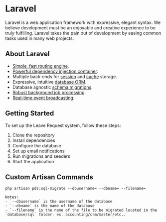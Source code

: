 # Laravel

Laravel is a web application framework with expressive, elegant syntax. We believe development must be an enjoyable and creative experience to be truly fulfilling. Laravel takes the pain out of development by easing common tasks used in many web projects.

## About Laravel

- [Simple, fast routing engine](https://laravel.com/docs/routing).
- [Powerful dependency injection container](https://laravel.com/docs/container).
- Multiple back-ends for [session](https://laravel.com/docs/session) and [cache](https://laravel.com/docs/cache) storage.
- Expressive, intuitive [database ORM](https://laravel.com/docs/eloquent).
- Database agnostic [schema migrations](https://laravel.com/docs/migrations).
- [Robust background job processing](https://laravel.com/docs/queues).
- [Real-time event broadcasting](https://laravel.com/docs/broadcasting).

## Getting Started

To set up the Leave Request system, follow these steps:

1. Clone the repository
2. Install dependencies
3. Configure the database
4. Set up email notifications
5. Run migrations and seeders
6. Start the application

## Custom Artisan Commands
```
php artisan pds:sql-migrate --dbusername= --dbname= --filename=

Notes:
- `--dbusername` is the username of the database
- `--dbname` is the name of the database
- `--filename` is the name of the file to be migrated located in the `database/sql` folder. ex: accounting/crm/master/etc..
```

